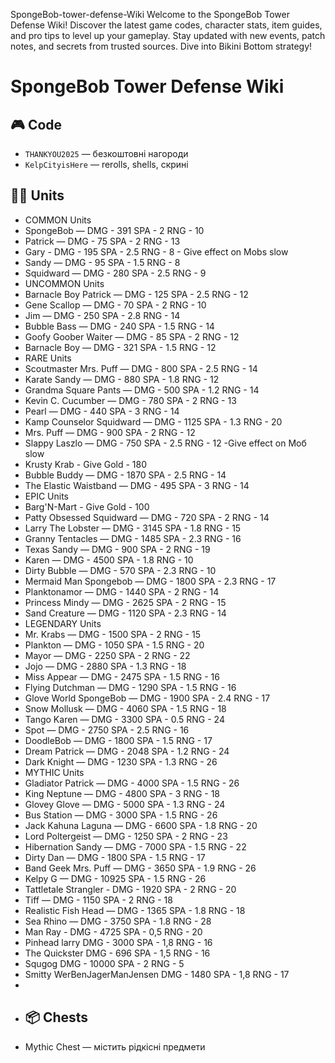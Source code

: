 SpongeBob-tower-defense-Wiki
Welcome to the SpongeBob Tower Defense Wiki! Discover the latest game codes, character stats, item guides, and pro tips to level up your gameplay. Stay updated with new events, patch notes, and secrets from trusted sources. Dive into Bikini Bottom strategy!

# SpongeBob Tower Defense Wiki


## 🎮 Code
- `THANKYOU2025` — безкоштовні нагороди
- `KelpCityisHere` — rerolls, shells, скрині

## 🧙‍♂️ Units
- COMMON Units
-  SpongeBob — DMG - 391 SPA - 2 RNG - 10
- Patrick — DMG - 75 SPA - 2 RNG - 13
- Gary - DMG - 195 SPA - 2.5 RNG - 8  - Give effect on Mobs slow
- Sandy — DMG - 95 SPA - 1.5 RNG - 8
- Squidward — DMG - 280 SPA - 2.5 RNG - 9
- UNCOMMON Units
- Barnacle Boy Patrick — DMG - 125 SPA - 2.5 RNG - 12
- Gene Scallop — DMG - 70 SPA - 2 RNG - 10
- Jim — DMG - 250 SPA - 2.8 RNG - 14
- Bubble Bass — DMG - 240 SPA - 1.5 RNG - 14 
- Goofy Goober Waiter — DMG - 85 SPA - 2 RNG - 12
- Barnacle Boy — DMG - 321 SPA - 1.5 RNG - 12
- RARE Units
- Scoutmaster Mrs. Puff — DMG - 800 SPA - 2.5 RNG - 14
- Karate Sandy — DMG - 880 SPA - 1.8 RNG - 12
- Grandma Square Pants — DMG - 500 SPA - 1.2 RNG - 14
- Kevin C. Cucumber — DMG - 780 SPA - 2 RNG - 13
- Pearl — DMG - 440 SPA - 3 RNG - 14
- Kamp Counselor Squidward — DMG - 1125 SPA - 1.3 RNG - 20
- Mrs. Puff — DMG - 900 SPA - 2 RNG - 12
- Slappy Laszlo — DMG - 750 SPA - 2.5 RNG - 12 -Give effect on Моб slow
- Krusty Krab - Give Gold - 180
- Bubble Buddy — DMG - 1870 SPA - 2.5 RNG - 14
- The Elastic Waistband — DMG - 495 SPA - 3 RNG - 14
- EPIC Units
- Barg'N-Mart - Give Gold - 100
- Patty Obsessed Squidward — DMG - 720 SPA - 2 RNG - 14
- Larry The Lobster — DMG - 3145 SPA - 1.8 RNG - 15
- Granny Tentacles — DMG - 1485 SPA - 2.3 RNG - 16
- Texas Sandy — DMG - 900 SPA - 2 RNG - 19 
- Karen — DMG - 4500 SPA - 1.8 RNG - 10
- Dirty Bubble — DMG - 570 SPA - 2.3 RNG - 10
- Mermaid Man Spongebob — DMG - 1800 SPA - 2.3 RNG - 17
- Planktonamor — DMG - 1440 SPA - 2 RNG - 14
- Princess Mindy — DMG - 2625 SPA - 2 RNG - 15
- Sand Creature — DMG - 1120 SPA - 2.3 RNG - 14
- LEGENDARY Units
- Mr. Krabs — DMG - 1500 SPA - 2 RNG - 15
- Plankton — DMG - 1050 SPA - 1.5 RNG - 20
- Mayor — DMG - 2250 SPA - 2 RNG - 22
- Jojo — DMG - 2880 SPA - 1.3 RNG - 18
- Miss Appear — DMG - 2475 SPA - 1.5 RNG - 16
- Flying Dutchman — DMG - 1290 SPA - 1.5 RNG - 16
- Glove World SpongeBob — DMG - 1900 SPA - 2.4 RNG - 17
- Snow Mollusk — DMG - 4060 SPA - 1.5 RNG - 18
- Tango Karen — DMG - 3300 SPA - 0.5 RNG - 24
- Spot — DMG - 2750 SPA - 2.5 RNG - 16
- DoodleBob — DMG - 1800 SPA - 1.5 RNG - 17
- Dream Patrick — DMG - 2048 SPA - 1.2 RNG - 24
- Dark Knight — DMG - 1230 SPA - 1.3 RNG - 26
- MYTHIC Units 
- Gladiator Patrick — DMG - 4000 SPA - 1.5 RNG - 26
- King Neptune — DMG - 4800 SPA - 3 RNG - 18
- Glovey Glove — DMG - 5000 SPA - 1.3 RNG - 24
- Bus Station — DMG - 3000 SPA - 1.5 RNG - 26
- Jack Kahuna Laguna — DMG - 6600 SPA - 1.8 RNG - 20
- Lord Poltergeist — DMG - 1250 SPA - 2 RNG - 23
- Hibernation Sandy — DMG - 7000 SPA - 1.5 RNG - 22
- Dirty Dan — DMG - 1800 SPA - 1.5 RNG - 17
- Band Geek Mrs. Puff — DMG - 3650 SPA - 1.9 RNG - 26
- Kelpy G — DMG - 10925 SPA - 1.5 RNG - 26
- Tattletale Strangler - DMG - 1920 SPA - 2 RNG - 20
- Tiff — DMG - 1150 SPA - 2 RNG - 18
- Realistic Fish Head — DMG - 1365 SPA - 1.8 RNG - 18
- Sea Rhino — DMG - 3750 SPA - 1.8 RNG - 28
- Man Ray - DMG - 4725 SPA - 0,5 RNG - 20
- Pinhead larry DMG - 3000 SPA - 1,8 RNG - 16
- The Quickster DMG - 696 SPA - 1,5 RNG - 16
- Squgog DMG - 10000 SPA - 2 RNG - 5
- Smitty WerBenJagerManJensen DMG - 1480 SPA - 1,8 RNG - 17
- 
- 
  ## 📦 Chests 
- Mythic Chest — містить рідкісні предмети


